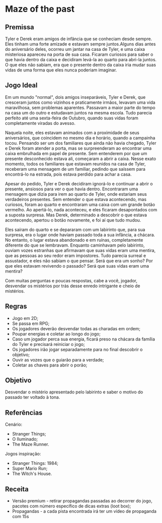 # **Maze of the past** 

## Premissa

Tyler e Derek eram amigos de infância que se conheciam desde sempre. Eles tinham uma forte amizade e estavam sempre juntos.Alguns dias antes do aniversário deles, ocorreu um jantar na casa de Tyler, e uma caixa misteriosa apareceu na porta de sua casa. Ficaram curiosos para saber o que havia dentro da caixa e decidiram levá-la ao quarto para abri-la juntos. O que eles não sabiam, era que o presente dentro da caixa iria mudar suas vidas de uma forma que eles nunca poderiam imaginar.


## Jogo Ideal

Em um mundo "normal", dois amigos inseparáveis, Tyler e Derek, que cresceram juntos como vizinhos e praticamente irmãos, levavam uma vida maravilhosa, sem problemas aparentes. Passavam a maior parte do tempo na casa um do outro e estudavam juntos na mesma escola. Tudo parecia perfeito até uma sexta-feira de Outubro, quando suas vidas foram completamente viradas do avesso.

Naquela noite, eles estavam animados com a proximidade de seus aniversários, que coincidem no mesmo dia e horário, quando a campainha tocou. Pensando ser um dos familiares que ainda não havia chegado, Tyler e Derek foram atender a porta, mas se surpreenderam ao encontrar uma caixa embrulhada em papel de presente. Sem entenderem por que um presente desconhecido estava ali, começaram a abrir a caixa. Nesse exato momento, todos os familiares que estavam reunidos na casa de Tyler, receberam uma mensagem de um familiar, pedindo que saíssem para encontrá-lo na estrada, pois estava perdido para achar a casa.

Apesar do pedido, Tyler e Derek decidiram ignorá-lo e continuar a abrir o presente, ansiosos para ver o que havia dentro. Encontraram uma mensagem que dizia para irem ao quarto de Tyler, onde estariam seus verdadeiros presentes. Sem entender o que estava acontecendo, mas curiosos, foram ao quarto e encontraram uma caixa com um grande botão vermelho. Ao apertá-lo, nada aconteceu, e eles ficaram desapontados com a suposta surpresa. Mas Derek, determinado a descobrir o que estava acontecendo, apertou o botão novamente, e foi aí que tudo mudou.

Eles saíram do quarto e se depararam com um labirinto que, para sua surpresa, era o lugar onde haviam passado toda a sua infância, a chácara. No entanto, o lugar estava abandonado e em ruínas, completamente diferente do que se lembravam. Enquanto caminhavam pelo labirinto, ouviam vozes estranhas que afirmavam que suas vidas eram uma mentira, que as pessoas ao seu redor eram impostores. Tudo parecia surreal e assustador, e eles não sabiam o que pensar. Será que era um sonho? Por que eles estavam revivendo o passado? Será que suas vidas eram uma mentira? 

Com muitas perguntas e poucas respostas, cabe a você, jogador, desvendar os mistérios por trás desse enredo intrigante e cheio de mistérios.


## Regras

- Jogo em 2D;
- Se passa em RPG;
- Os jogadores deverão desvendar todas as charadas em ordem;
- Poupar energias e coletar ao longo do jogo;
- Caso um jogador perca sua energia, ficará preso na chácara da família do Tyler e precisará reiniciar o jogo;
- Os jogadores irão jogar separadamente para no final descobrir o objetivo; 
- Ouvir as vozes que o guiarão para a verdade;
- Coletar as chaves para abrir o porão;

## Objetivo

Desvendar o mistério apresentado pelo labirinto e saber o motivo do passado ter voltado à tona.

## Referências

Cenário:
- Stranger Things; 
- O Iluminado;
- The Maze Runner.

Jogos inspiração: 
- Stranger Things: 1984;
- Super Mario Run;
- The Witch's House.

## Receita

- Versão premium - retirar propagandas passadas ao decorrer do jogo, pacotes com número específico de dicas extras (loot box);
- Propagandas - a cada pista encontrada irá ter um vídeo de propaganda com 15s





